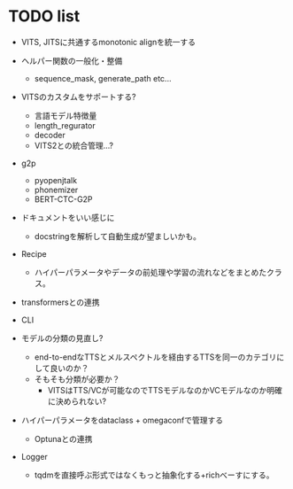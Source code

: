 # TODO list
- VITS, JITSに共通するmonotonic alignを統一する

- ヘルパー関数の一般化・整備
    - sequence_mask, generate_path etc...

- VITSのカスタムをサポートする?
    - 言語モデル特徴量
    - length_regurator
    - decoder
    - VITS2との統合管理...?

- g2p
    - pyopenjtalk
    - phonemizer
    - BERT-CTC-G2P

- ドキュメントをいい感じに
    - docstringを解析して自動生成が望ましいかも。
- Recipe
    - ハイパーパラメータやデータの前処理や学習の流れなどをまとめたクラス。

- transformersとの連携
- CLI

- モデルの分類の見直し?
    - end-to-endなTTSとメルスペクトルを経由するTTSを同一のカテゴリにして良いのか？
    - そもそも分類が必要か？
        - VITSはTTS/VCが可能なのでTTSモデルなのかVCモデルなのか明確に決められない?

- ハイパーパラメータをdataclass + omegaconfで管理する
    - Optunaとの連携

- Logger
    - tqdmを直接呼ぶ形式ではなくもっと抽象化する+richべーすにする。